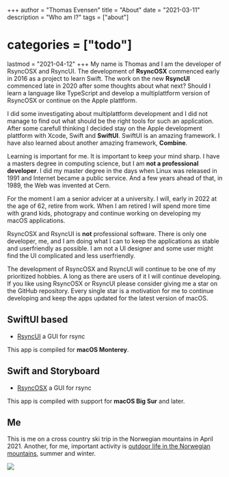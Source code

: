 +++
author = "Thomas Evensen"
title = "About"
date = "2021-03-11"
description = "Who am I?"
tags = ["about"]
# categories = ["todo"]
lastmod = "2021-04-12"
+++
My name is Thomas and I am the developer of RsyncOSX and RsyncUI. The development of **RsyncOSX** commenced early in 2016 as a project to learn Swift. The work on the new **RsyncUI** commenced late in 2020 after some thoughts about what next? Should I learn a language like TypeScript and develop a multiplattform version of RsyncOSX or continue on the Apple plattform.

I did some investigating about multiplattform development and I did not manage to find out what should be the right tools for such an application. After some carefull thinking I decided stay on the Apple development plattform with Xcode, Swift and **SwiftUI**. SwiftUI is an amazing framework. I have also learned about another amazing framework, **Combine**.

Learning is important for me. It is important to keep your mind sharp. I have a masters degree in computing science, but I am **not a professional developer**. I did my master degree in the days when Linux was released in 1991 and Internet became a public service. And a few years ahead of that, in 1989, the Web was invented at Cern.   

For the moment I am a senior advicer at a university. I will, early in 2022 at the age of 62, retire from work. When I am retired I will spend more time with grand kids, photograpy and continue working on developing my macOS applications.

RsyncOSX and RsyncUI is **not** professional software. There is only one developer, me, and I am doing what I can to keep the applications as stable and userfriendly as possible. I am not a UI designer and some user might find the UI complicated and less userfriendly.

The development of RsyncOSX and RsyncUI will continue to be one of my prioritized hobbies. A long as there are users of it I will continue developing.  If you like using RsyncOSX or RsyncUI please consider giving me a star on the GitHub repository. Every single star is a motivation for me to continue developing and keep the apps updated for the latest version of macOS.

## SwiftUI based

- [RsyncUI](https://github.com/rsyncOSX/RsyncUI) a GUI for rsync

This app is compiled for **macOS Monterey**.

## Swift and Storyboard

- [RsyncOSX](https://github.com/rsyncOSX/RsyncOSX) a GUI for rsync

This app is compiled with support for **macOS Big Sur** and later.

## Me

This is me on a cross country ski trip in the Norwegian mountains in April 2021. Another, for me, important activity is [outdoor life in the Norwegian mountains](https://toppturer.netlify.app/), summer and winter.

 ![](/images/me.png)

